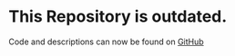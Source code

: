 # This Repository is outdated. #
Code and descriptions can now be found on  [GitHub](https://github.com/pschneider-manzell/grails-spock-examples)